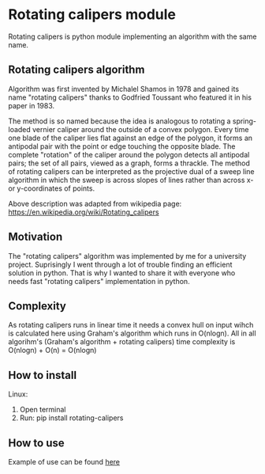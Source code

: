 # Rotating calipers module

Rotating calipers is python module implementing an algorithm with the same name.

## Rotating calipers algorithm

Algorithm was first invented by Michalel Shamos in 1978 and gained its name "rotating calipers"
thanks to Godfried Toussant who featured it in his paper in 1983.

The method is so named because the idea is analogous to rotating a spring-loaded vernier caliper around the outside of a convex polygon.
Every time one blade of the caliper lies flat against an edge of the polygon, it forms an antipodal pair with the point or edge touching
the opposite blade. The complete "rotation" of the caliper around the polygon detects all antipodal pairs; the set of all pairs, viewed
as a graph, forms a thrackle. The method of rotating calipers can be interpreted as the projective dual of a sweep line algorithm in which
the sweep is across slopes of lines rather than across x- or y-coordinates of points.

Above description was adapted from wikipedia page: https://en.wikipedia.org/wiki/Rotating_calipers

## Motivation

The "rotating calipers" algorithm was implemented by me for a university project. Suprisingly I went through a lot of trouble finding an efficient
solution in python. That is why I wanted to share it with everyone who needs fast "rotating calipers" implementation in python.

## Complexity

As rotating calipers runs in linear time it needs a convex hull on input wihch is calculated here using Graham's algorithm which runs in O(nlogn).
All in all algorihm's (Graham's algorithm + rotating calipers) time complexity is O(nlogn) + O(n) = O(nlogn)

## How to install

Linux:

1) Open terminal
2) Run: pip install rotating-calipers

## How to use

Example of use can be found [here](./examples)
